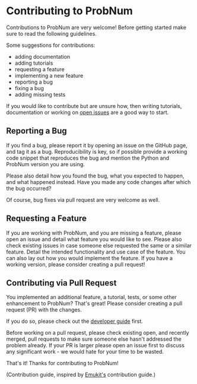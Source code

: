 # Contributing to ProbNum

Contributions to ProbNum are very welcome! Before getting started make sure to read the following guidelines.

Some suggestions for contributions:

- adding documentation
- adding tutorials
- requesting a feature
- implementing a new feature
- reporting a bug
- fixing a bug
- adding missing tests

If you would like to contribute but are unsure how, then writing tutorials, documentation or working on
[open issues](https://github.com/probabilistic-numerics/probnum/issues) are a good way to start. 

## Reporting a Bug
If you find a bug, please report it by opening an issue on the GitHub page, and tag it as a bug.
Reproducibility is key, so if possible provide a working code snippet that reproduces the bug and mention the 
Python and ProbNum version you are using.

Please also detail how you found the bug, what you expected to happen, and what happened instead. Have you made any 
code changes after which the bug occurred?

Of course, bug fixes via pull request are very welcome as well.

## Requesting a Feature
If you are working with ProbNum, and you are missing a feature, please open an issue and detail what feature you 
would like to see. Please also check existing issues in case someone else requested the same or a similar feature. 
Detail the intended functionality and use case of the feature. 
You can also lay out how you would implement the feature. 
If you have a working version, please consider creating a pull request!

## Contributing via Pull Request

You implemented an additional feature, a tutorial, tests, or some other enhancement to ProbNum? That's great! 
Please consider creating a pull request (PR) with the changes. 

If you do so, please check out the 
[developer guide](https://probnum.readthedocs.io/en/latest/development/contributing_code.html) first.

Before working on a pull request, please check existing open, and recently merged, pull requests to make sure 
someone else hasn't addressed the problem already.
If your PR is larger please open an issue first to discuss any significant work - we would hate 
for your time to be wasted. 

That's it! Thanks for contributing to ProbNum!

(Contribution guide, inspired by [Emukit's](https://github.com/EmuKit/emukit/blob/master/CONTRIBUTING.md) contribution guide.)